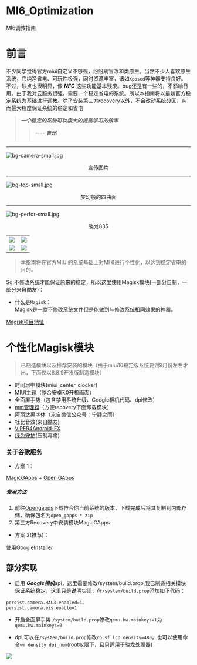 # MI6_Optimization
MI6调教指南

# 前言
不少同学觉得官方miui自定义不够强，纷纷刷官改和类原生。当然不少人喜欢原生系统，它纯净省电、可玩性极强，同时资源丰富，诸如` Xposed `等神器支持良好。不过，缺点也很明显，像 ***NFC*** 这些功能基本残废。bug还是有一些的，不影响日用。由于我对云服务很强，需要一个稳定省电的系统。所以本指南将以最新官方稳定系统为基础进行调教。除了安装第三方recovery以外，不会改动系统分区，从而最大程度保证系统的稳定和省电

> ***一个稳定的系统可以极大的提高学习的效率***
>> ---- ***鲁迅***
>>> ~~~帮我压好鲁迅的棺材盖😳🤪~~~
--- 
![bg-camera-small.jpg](https://i.loli.net/2018/08/15/5b7435e9a260b.jpg)
<div align=center><a>宣传图片</a></div>    

--- 
![bg-top-small.jpg](https://i.loli.net/2018/08/15/5b7435e988976.jpg)
<div align=center><a>梦幻般的四曲面</a></div>    

--- 
![bg-perfor-small.jpg](https://i.loli.net/2018/08/15/5b7435e98718a.jpg)
<div align=center><a>骁龙835</a></div>    

<table>
<tr>
   <td><img src="https://i.loli.net/2018/08/17/5b7620d502033.jpg"></td>
   <td><img src="https://i.loli.net/2018/08/17/5b7620d52bc1c.jpg"></td>
</tr>
<tr>
   <td><img src="https://i.loli.net/2018/08/17/5b7620d5361d7.jpg"></td>
   <td><img src="https://i.loli.net/2018/08/15/5b7435e9266eb.jpg"></td>
</tr>
</table>

> 本指南将在官方MIUI的系统基础上对MI 6进行个性化，以达到稳定省电的目的。


So,不修改系统才能保证原来的稳定，所以这里使用Magisk模块(一部分自制，一部分来自酷友)：

- 什么是` Magisk `：   
Magisk是一款不修改系统文件但是能做到与修改系统相同效果的神器。

[Magisk项目地址](https://github.com/topjohnwu/Magisk)

# 个性化Magisk模块
> 已制造模块以及推荐安装的模块（由于miui10稳定版系统要到9月份左右才出，下面仅以8.8.9开发版制造模块）
- 时间居中模块(miui_center_clocker)
- MIUI主题（整合安卓7.0开机画面）
- 全面屏手势（包含禁用系统升级、Google相机代码、dpi修改）
- [mm管理器](https://github.com/Magisk-Modules-Repo/Magisk-Manager-for-Recovery-Mode)（方便recovery下面卸载模块）
- 阿丽达黑字体（来自微信公众号：宁静之雨）
- 杜比音效(来自酷友)
- [ViPER4Android-FX](https://github.com/Magisk-Modules-Repo/ViPER4Android-FX)
- [绿色守护](https://github.com/Magisk-Modules-Repo/Greenify4Magisk)(压制毒瘤)

### 关于谷歌服务
- 方案 1：

[MagicGApps](https://github.com/Magisk-Modules-Repo/MagicGApps) + [Open GApps](https://github.com/opengapps/opengapps)

##### 食用方法
1. 前往[Opengapps](http://opengapps.org/)下载符合你当前系统的版本，下载完成后将其复制到内部存储，确保包名为` open_gapps-* zip `
2. 第三方Recovery中安装模块MagicGApps


- 方案 2(推荐)：

使用[GoogleInstaller](//googleinstaller.org)

## 部分实现
- 启用 ***Google相机***api，这里需要修改/system/build.prop,我已制造相关模块保证系统稳定，这里只是说明实现，在` /system/build.prop `添加如下代码：

```
persist.camera.HAL3.enabled=1。
persist.camera.eis.enable=1
```
- 开启全面屏手势
` /system/build.prop `修改` qemu.hw.mainkeys=1 `为` qemu.hw.mainkeys=0 `

- dpi
可以在` /system/build.prop `修改` ro.sf.lcd_density=480 `，也可以使用命令` wm density dpi_num `(root权限下，且只适用于骁龙处理器)

![](https://www.youtube.com/watch?v=y4oQiD3MoMM)



